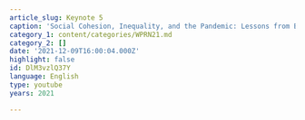 ```yaml
---
article_slug: Keynote 5
caption: 'Social Cohesion, Inequality, and the Pandemic: Lessons from Brazil'
category_1: content/categories/WPRN21.md
category_2: []
date: '2021-12-09T16:00:04.000Z'
highlight: false
id: DlM3vzlQ37Y
language: English
type: youtube
years: 2021

---
```

